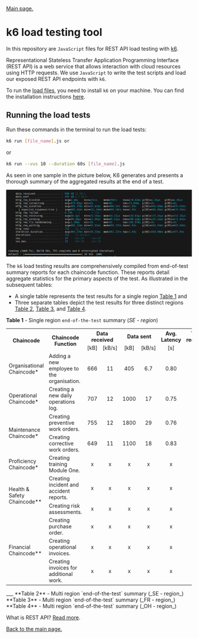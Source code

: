 [Main page.](../../../README.md)

# k6 load testing tool

In this repository are `JavaScript` files for REST API load testing with [k6](https://k6.io/). 

Representational Stateless Transfer Application Programming Interface (REST API) is a web service that allows interaction with cloud resources using HTTP requests. We use `JavaScript` to write the test scripts and load our exposed REST API endpoints with `k6`. 

To run the [load files](../k6-linux/), you need to install `k6` on your machine. You can find the installation instructions [here](https://k6.io/docs/getting-started/installation/).

## Running the load tests

Run these commands in the terminal to run the load tests:

```bash
k6 run [file_name].js or 
```
or
```bash
k6 run --vus 10 --duration 60s [file_name].js
```
As seen in one sample in the picture below, K6 generates and presents a thorough summary of the aggregated results at the end of a test.

![k6 results](../../../05-plots/images/01-ops.png)

The `k6` load testing results are comprehensively compiled from end-of-test summary reports for each chaincode function. These reports detail aggregate statistics for the primary aspects of the test. As illustrated in the subsequent tables: 
* A single table represents the test results for a single region [Table 1](#table-1) and 
* Three separate tables depict the test results for three distinct regions [Table 2](#table-2), [Table 3](#table-3), and [Table 4](#table-4).

**Table 1** - Single region `end-of-the-test` summary (_SE - region_)
<table>
  <tr>
    <th align="center" rowspan="2">Chaincode</th>
    <th align="center" rowspan="2">Chaincode Function</th>
    <th align="center" colspan="2">Data received</th>
    <th align="center" colspan="2">Data sent</th>
    <th align="center" colspan="1">Avg. Latency</th>
    <th align="center" colspan="1">Total requests</th>
    <th align="center" colspan="1">Requests rate</th>
    <th align="center" colspan="2">Failed</th>
    <th align="center" colspan="1">p(95)</th>
  </tr>
  <tr>
    <td align="center">[kB]</td>
    <td align="center">[kB/s]</td>
    <td align="center">[kB]</td>
    <td align="center">[kB/s]</td>
    <td align="center">[s]</td>
    <td align="center">[#]</td>
    <td align="center">[TPS rate]</td>
    <td align="center">[%]</td>
    <td align="center">[#]</td>
    <td align="center">[ms]</td>
  </tr>
  <tr>
    <td align="left">Organisational Chaincode*</td>
    <td align="left">Adding a new employee to the organisation.</td>
    <td align="center">666</td>
    <td align="center">11</td>
    <td align="center">405</td>
    <td align="center">6.7</td>
    <td align="center">0.80</td>
    <td align="center">751</td>
    <td align="center">12.3626/s</td>
    <td align="center">0.13</td>
    <td align="center">1</td>
    <td align="center">870.02</td>
  </tr>
  <tr>
    <td align="left">Operational Chaincode*</td>
    <td align="left">Creating a new daily operations log.</td>
    <td align="center">707</td>
    <td align="center">12</td>
    <td align="center">1000</td>
    <td align="center">17</td>
    <td align="center">0.75</td>
    <td align="center">804</td>
    <td align="center">13.2384/s</td>
    <td align="center">4.60</td>
    <td align="center">37</td>
    <td align="center">847.23</td>
  </tr>
  <tr>
    <td align="left" rowspan="2">Maintenance Chaincode*</td>
    <td align="left">Creating preventive work orders.</td>
    <td align="center">755</td>
    <td align="center">12</td>
    <td align="center">1800</td>
    <td align="center">29</td>
    <td align="center">0.76</td>
    <td align="center">789</td>
    <td align="center">12.9931/s</td>
    <td align="center">0.38</td>
    <td align="center">3</td>
    <td align="center">824.78</td>
  </tr>
  <tr>
    <td align="left">Creating corrective work orders.</td>
    <td align="center">649</td>
    <td align="center">11</td>
    <td align="center">1100</td>
    <td align="center">18</td>
    <td align="center">0.83</td>
    <td align="center">721</td>
    <td align="center">11.8730/s</td>
    <td align="center">1.38</td>
    <td align="center">10</td>
    <td align="center">971.13</td>
  </tr>
  <tr>
    <td align="left">Proficiency Chaincode*</td>
    <td align="left">Creating training Module One.</td>
    <td align="center">x</td>
    <td align="center">x</td>
    <td align="center">x</td>
    <td align="center">x</td>
    <td align="center">x</td>
    <td align="center">x</td>
    <td align="center">x</td>
    <td align="center">x</td>
    <td align="center">x</td>
    <td align="center">x</td>
  </tr>
  <tr>
    <td align="left" rowspan="2">Health & Safety Chaincode**</td>
    <td align="left">Creating incident and accident reports.</td>
    <td align="center">x</td>
    <td align="center">x</td>
    <td align="center">x</td>
    <td align="center">x</td>
    <td align="center">x</td>
    <td align="center">x</td>
    <td align="center">x</td>
    <td align="center">x</td>
    <td align="center">x</td>
    <td align="center">x</td>
  </tr>
  <tr>
    <td align="left">Creating risk assessments.</td>
    <td align="center">x</td>
    <td align="center">x</td>
    <td align="center">x</td>
    <td align="center">x</td>
    <td align="center">x</td>
    <td align="center">x</td>
    <td align="center">x</td>
    <td align="center">x</td>
    <td align="center">x</td>
    <td align="center">x</td>
  </tr>
  <tr>
    <td align="left" rowspan="3">Financial Chaincode**</td>
    <td align="left">Creating purchase order.</td>
    <td align="center">x</td>
    <td align="center">x</td>
    <td align="center">x</td>
    <td align="center">x</td>
    <td align="center">x</td>
    <td align="center">x</td>
    <td align="center">x</td>
    <td align="center">x</td>
    <td align="center">x</td>
    <td align="center">x</td>
  </tr>
  <tr>
    <td align="left">Creating operational invoices.</td>
    <td align="center">x</td>
    <td align="center">x</td>
    <td align="center">x</td>
    <td align="center">x</td>
    <td align="center">x</td>
    <td align="center">x</td>
    <td align="center">x</td>
    <td align="center">x</td>
    <td align="center">x</td>
    <td align="center">x</td>
  </tr>
  <tr>
    <td align="left">Creating invoices for additional work.</td>
    <td align="center">x</td>
    <td align="center">x</td>
    <td align="center">x</td>
    <td align="center">x</td>
    <td align="center">x</td>
    <td align="center">x</td>
    <td align="center">x</td>
    <td align="center">x</td>
    <td align="center">x</td>
    <td align="center">x</td>
  </tr>
  <!-- Add rows here -->
</table>
___
**Table 2** - Multi region `end-of-the-test` summary (_SE - region_)
**Table 3** - Multi region `end-of-the-test` summary (_FR - region_)
**Table 4** - Multi region `end-of-the-test` summary (_OH - region_)

What is REST API? [Read more](https://www.redhat.com/en/topics/api/what-is-a-rest-api).

[Back to the main page.](../../../README.md)
